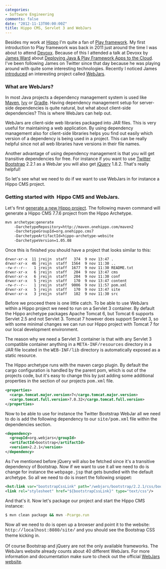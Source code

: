 ```yaml
---
categories:
- Software Engineering
comments: false
date: "2012-11-13T00:00:00Z"
title: Hippo CMS, Servlet 3 and WebJars
---
```


Besides my work at <a href="http://www.onhippo.com/" target="_blank">Hippo</a> I'm quite a fan of <a href="http://www.playframework.org/" target="_blank">Play framework</a>.
My first introduction to Play framework was back in 2011 just around the time I was about to attend <a href="http://www.devoxx.com/" target="_blank">Devoxx</a>.
Because of this I attended a talk at Devoxx by <a href="http://www.jamesward.com/" target="_blank">James Ward</a> about <a href="http://www.devoxx.com/pages/viewpage.action?pageId=5015973">Deploying Java &amp; Play Framework Apps to the Cloud</a>.
I've been following James on Twitter since that day because he was playing around with quite some interesting technologies.
Recently I noticed James <a href="http://www.jamesward.com/2012/10/31/webjars-officially-launched" target="_blank">introduced</a> an interesting project called <a href="http://www.webjars.org/" target="_blank">WebJars</a>.

### What are WebJars?

In most Java projects a dependency management system is used like <a href="http://maven.apache.org/" target="_blank">Maven</a>, <a href="http://ant.apache.org/ivy/" target="_blank">Ivy</a> or <a href="http://www.gradle.org/" target="_blank">Gradle</a>.
Having dependency management setup for server-side dependencies is quite natural, but what about client-side dependencies? This is where WebJars can help out.

WebJars are client-side web libraries packaged into JAR files. This is very useful for maintaining a web application.
By using dependency management also for client-side libraries helps you find out easily which version of a dependency is being used in a project.
This can be really helpful since not all web libraries have versions in their file names.

Another advantage of using dependency management is that you will get transitive dependencies for free.
For instance if you want to use <a href="http://twitter.github.com/bootstrap/" target="_blank">Twitter Bootstrap</a> 2.2.1 as a WebJar you will also get <a href="http://jquery.org/" target="_blank">jQuery</a> 1.8.2.
That's really helpful!

So let's see what we need to do if we want to use WebJars in for instance a Hippo CMS project.

### Getting started with&nbsp; Hippo CMS and WebJars.

Let's first <a href="http://www.onehippo.org/7_7/trails/developer-trail/hippo-baby-steps" target="_blank">generate a new Hippo project</a>. The following maven command will generate a Hippo CMS 7.7.6 project from the Hippo Archetype.

``` bash
mvn archetype:generate
    -DarchetypeRepository=http://maven.onehippo.com/maven2
    -DarchetypeGroupId=org.onehippo.cms7
    -DarchetypeArtifactId=hippo-archetype-website
    -DarchetypeVersion=1.05.08
```

Once this is finished you should have a project that looks similar to this:

```
drwxr-xr-x  11 jreijn  staff   374  9 nov 13:47 .
drwxr-xr-x  46 jreijn  staff  1564  9 nov 11:30 ..
-rw-r--r--   1 jreijn  staff  1677  9 nov 11:30 README.txt
drwxr-xr-x   6 jreijn  staff   204  9 nov 13:47 cms
drwxr-xr-x   6 jreijn  staff   204  9 nov 11:30 conf
drwxr-xr-x   5 jreijn  staff   170  9 nov 13:47 content
-rw-r--r--   1 jreijn  staff  9006  9 nov 11:57 pom.xml
drwxr-xr-x   5 jreijn  staff   170  9 nov 13:47 site
drwxr-xr-x   3 jreijn  staff   102  9 nov 11:30 src
```

Before we proceed there is one little catch. To be able to use WebJars within a Hippo project we need to run on a Servlet 3 container.
By default the Hippo archetype packages Apache Tomcat 6, but Tomcat 6 supports Servlet 2.5 and not Servlet 3.
Tomcat 7 however does support Servlet 3, so with some minimal changes we can run our Hippo project with Tomcat 7 for our local development environment.

The reason why we need a Servlet 3 container is that with any Servlet 3 compatible container anything in a <span style="font-family: &quot;Courier New&quot;,Courier,monospace;">META-INF/resources</span> directory in a JAR file located in the <span style="font-family: &quot;Courier New&quot;,Courier,monospace;">WEB-INF/lib</span> directory is automatically exposed as a static resource.

The Hippo archetype runs with the maven cargo plugin. By default the cargo configuration is handled by the parent pom, which is out of the projects code, but it's easy to change this by just adding some additional properties in the <span style="font-family: &quot;Courier New&quot;,Courier,monospace;"><properties></span> section of our projects <span style="font-family: &quot;Courier New&quot;,Courier,monospace;">pom.xml</span> file.

``` xml
<properties>
  <cargo.tomcat.major.version>7</cargo.tomcat.major.version>
  <cargo.tomcat.full.version>7.0.32</cargo.tomcat.full.version>
</properties>
```

Now to be able to use for instance the Twitter Bootstrap WebJar all we need to do is add the following dependency to our <span style="font-family: &quot;Courier New&quot;,Courier,monospace;">site/pom.xml</span> file within the dependencies section.&nbsp;

``` xml
<dependency>
  <groupId>org.webjars</groupId>
  <artifactId>bootstrap</artifactId>
  <version>2.2.1</version>
</dependency>
```

As I've mentioned before jQuery will also be fetched since it's a transitive dependency of Bootstrap.
Now if we want to use it all we need to do is change for instance the <span style="font-family: &quot;Courier New&quot;,Courier,monospace;">webpage.jsp</span> that gets bundled with the default archetype. So all we need to do is insert the following snippet:

``` xml
<hst:link var="bootstrapCssLink" path="/webjars/bootstrap/2.2.1/css/bootstrap.min.css"/>
<link rel="stylesheet" href="${bootstrapCssLink}" type="text/css"/>
```

And that's it. Now let's package our project and start the Hippo CMS instance:

``` bash
$ mvn clean package && mvn -Pcargo.run
```

Now all we need to do is open up a browser and point it to the website: <span style="font-family: &quot;Courier New&quot;,Courier,monospace;">http://localhost:8080/site/</span> and you should see the Bootstrap CSS theme kicking in.<br /><br />Of course Bootstrap and jQuery are not the only available frameworks. The WebJars website already counts about 40 different WebJars. For more information and documentation make sure to check out the official <a href="http://www.webjars.org/" target="_blank">WebJars website</a>.
